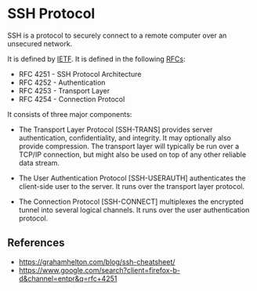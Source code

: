 # SSH Protocol

SSH is a protocol to securely connect to a remote computer over an unsecured network.

It is defined by [IETF](ietf/ietf). It is defined in the following [RFCs](ietf/rfc):

- RFC 4251 - SSH Protocol Architecture
- RFC 4252 - Authentication
- RFC 4253 - Transport Layer
- RFC 4254 - Connection Protocol

It consists of three major components:

- The Transport Layer Protocol [SSH-TRANS] provides server authentication, confidentiality, and integrity.  It may optionally also provide compression.  The transport layer will typically be run over a TCP/IP connection, but might also be used on top of any other reliable data stream.

- The User Authentication Protocol [SSH-USERAUTH] authenticates the client-side user to the server.  It runs over the transport layer protocol.

- The Connection Protocol [SSH-CONNECT] multiplexes the encrypted tunnel into several logical channels.  It runs over the user authentication protocol.


## References

- https://grahamhelton.com/blog/ssh-cheatsheet/
- https://www.google.com/search?client=firefox-b-d&channel=entpr&q=rfc+4251
